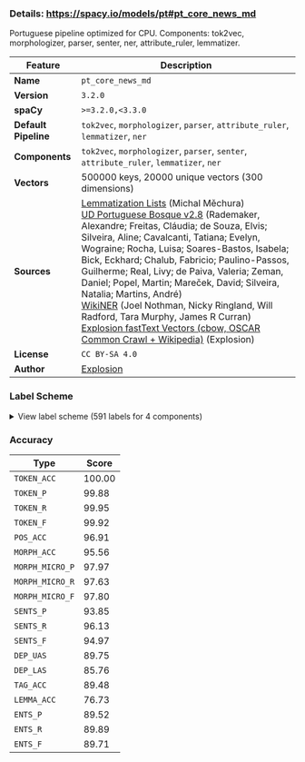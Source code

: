 ### Details: https://spacy.io/models/pt#pt_core_news_md

Portuguese pipeline optimized for CPU. Components: tok2vec, morphologizer, parser, senter, ner, attribute_ruler, lemmatizer.

| Feature | Description |
| --- | --- |
| **Name** | `pt_core_news_md` |
| **Version** | `3.2.0` |
| **spaCy** | `>=3.2.0,<3.3.0` |
| **Default Pipeline** | `tok2vec`, `morphologizer`, `parser`, `attribute_ruler`, `lemmatizer`, `ner` |
| **Components** | `tok2vec`, `morphologizer`, `parser`, `senter`, `attribute_ruler`, `lemmatizer`, `ner` |
| **Vectors** | 500000 keys, 20000 unique vectors (300 dimensions) |
| **Sources** | [Lemmatization Lists](https://github.com/michmech/lemmatization-lists/) (Michal Měchura)<br />[UD Portuguese Bosque v2.8](https://github.com/UniversalDependencies/UD_Portuguese-Bosque) (Rademaker, Alexandre; Freitas, Cláudia; de Souza, Elvis; Silveira, Aline; Cavalcanti, Tatiana; Evelyn, Wograine; Rocha, Luisa; Soares-Bastos, Isabela; Bick, Eckhard; Chalub, Fabricio; Paulino-Passos, Guilherme; Real, Livy; de Paiva, Valeria; Zeman, Daniel; Popel, Martin; Mareček, David; Silveira, Natalia; Martins, André)<br />[WikiNER](https://figshare.com/articles/Learning_multilingual_named_entity_recognition_from_Wikipedia/5462500) (Joel Nothman, Nicky Ringland, Will Radford, Tara Murphy, James R Curran)<br />[Explosion fastText Vectors (cbow, OSCAR Common Crawl + Wikipedia)](https://spacy.io) (Explosion) |
| **License** | `CC BY-SA 4.0` |
| **Author** | [Explosion](https://explosion.ai) |

### Label Scheme

<details>

<summary>View label scheme (591 labels for 4 components)</summary>

| Component | Labels |
| --- | --- |
| **`morphologizer`** | `Definite=Ind\|Gender=Masc\|Number=Sing\|POS=DET\|PronType=Art`, `Gender=Masc\|Number=Sing\|POS=NOUN`, `Gender=Masc\|Number=Sing\|POS=ADJ`, `Definite=Def\|Gender=Masc\|Number=Sing\|POS=DET\|PronType=Art`, `Gender=Masc\|Number=Sing\|POS=PROPN`, `Number=Sing\|POS=PROPN`, `Mood=Ind\|Number=Sing\|POS=AUX\|Person=3\|Tense=Pres\|VerbForm=Fin`, `Gender=Masc\|Number=Plur\|POS=NOUN`, `Definite=Def\|POS=ADP\|PronType=Art`, `Gender=Fem\|Number=Sing\|POS=NOUN`, `Gender=Fem\|Number=Sing\|POS=ADJ`, `POS=PUNCT`, `NumType=Card\|POS=NUM`, `POS=ADV`, `Gender=Fem\|Number=Plur\|POS=ADJ`, `Gender=Fem\|Number=Plur\|POS=NOUN`, `Definite=Def\|Gender=Masc\|Number=Sing\|POS=ADP\|PronType=Art`, `Gender=Fem\|Number=Sing\|POS=PROPN`, `Gender=Fem\|Number=Sing\|POS=VERB\|VerbForm=Part`, `POS=ADP`, `POS=PRON\|PronType=Rel`, `Mood=Ind\|Number=Sing\|POS=VERB\|Person=3\|Tense=Pres\|VerbForm=Fin`, `POS=SCONJ`, `POS=VERB\|VerbForm=Inf`, `Definite=Def\|Gender=Masc\|Number=Plur\|POS=DET\|PronType=Art`, `Gender=Masc\|Number=Plur\|POS=ADJ`, `POS=CCONJ`, `Definite=Def\|Gender=Fem\|Number=Plur\|POS=DET\|PronType=Art`, `Definite=Def\|Gender=Fem\|Number=Sing\|POS=DET\|PronType=Art`, `Definite=Ind\|Gender=Fem\|Number=Sing\|POS=DET\|PronType=Art`, `Gender=Masc\|Number=Sing\|POS=DET\|PronType=Ind`, `Mood=Sub\|Number=Sing\|POS=AUX\|Person=3\|Tense=Pres\|VerbForm=Fin`, `Definite=Def\|Gender=Masc\|Number=Plur\|POS=ADP\|PronType=Art`, `Gender=Masc\|Number=Plur\|POS=PRON\|PronType=Rel`, `Gender=Fem\|Number=Sing\|POS=PRON\|Person=3\|PronType=Prs`, `Mood=Ind\|Number=Plur\|POS=VERB\|Person=3\|Tense=Pres\|VerbForm=Fin`, `POS=ADV\|Polarity=Neg`, `Gender=Masc\|Number=Sing\|POS=DET\|PronType=Art`, `POS=X`, `Gender=Masc\|Number=Plur\|POS=PRON\|PronType=Dem`, `Gender=Fem\|Number=Plur\|POS=DET\|PronType=Ind`, `Mood=Ind\|Number=Plur\|POS=VERB\|Person=1\|Tense=Pres\|VerbForm=Fin`, `Gender=Masc\|Number=Plur\|POS=PRON\|PronType=Tot`, `Case=Acc\|Gender=Masc\|Mood=Ind\|Number=Plur\|POS=VERB\|Person=1\|PronType=Prs\|Tense=Pres\|VerbForm=Fin`, `Number=Sing\|POS=CCONJ`, `Gender=Masc\|Number=Sing\|POS=VERB\|VerbForm=Part`, `Gender=Masc\|Number=Plur\|POS=DET\|PronType=Dem`, `Case=Acc\|Gender=Masc\|Number=Plur\|POS=VERB\|Person=3\|PronType=Prs\|VerbForm=Inf`, `Gender=Masc\|Number=Sing\|POS=DET\|PronType=Dem`, `Gender=Masc\|Number=Sing\|POS=PRON\|PronType=Rel`, `Case=Acc\|Gender=Fem\|Number=Plur\|POS=VERB\|Person=3\|PronType=Prs\|VerbForm=Inf`, `Gender=Fem\|Number=Plur\|POS=PRON\|PronType=Ind`, `Gender=Masc\|Number=Plur\|POS=DET\|PronType=Prs`, `Case=Acc\|Gender=Masc\|Mood=Sub\|Number=Plur\|POS=VERB\|Person=3\|PronType=Prs\|Tense=Pres\|VerbForm=Fin`, `Number=Plur\|POS=NOUN`, `Mood=Sub\|Number=Plur\|POS=VERB\|Person=3\|Tense=Fut\|VerbForm=Fin`, `POS=AUX\|VerbForm=Inf`, `Gender=Fem\|Number=Plur\|POS=VERB\|VerbForm=Part\|Voice=Pass`, `Case=Nom\|Gender=Masc\|Number=Plur\|POS=PRON\|Person=3\|PronType=Prs`, `Gender=Masc\|Number=Sing\|POS=ADP\|PronType=Dem`, `Gender=Masc\|Number=Sing\|POS=PRON\|PronType=Dem`, `POS=VERB\|VerbForm=Ger`, `Mood=Ind\|Number=Plur\|POS=AUX\|Person=3\|Tense=Pres\|VerbForm=Fin`, `Gender=Masc\|Number=Plur\|POS=VERB\|VerbForm=Part\|Voice=Pass`, `Gender=Masc\|Number=Plur\|POS=PROPN`, `Number=Plur\|POS=AUX\|Person=3\|VerbForm=Inf`, `Gender=Fem\|Number=Sing\|POS=PRON\|PronType=Dem`, `Mood=Ind\|Number=Sing\|POS=VERB\|Person=3\|Tense=Fut\|VerbForm=Fin`, `Gender=Masc\|Number=Plur\|POS=PRON\|PronType=Ind`, `Mood=Ind\|Number=Plur\|POS=VERB\|Person=3\|Tense=Past\|VerbForm=Fin`, `Definite=Def\|Gender=Masc\|Number=Sing\|POS=PRON\|PronType=Art`, `POS=VERB\|VerbForm=Part`, `Gender=Masc\|NumType=Ord\|Number=Sing\|POS=ADJ`, `Mood=Ind\|Number=Sing\|POS=VERB\|Person=3\|Tense=Past\|VerbForm=Fin`, `Gender=Fem\|Number=Sing\|POS=DET\|PronType=Dem`, `Definite=Ind\|Gender=Fem\|Number=Sing\|POS=ADP\|PronType=Art`, `Gender=Fem\|Number=Sing\|POS=PRON\|PronType=Rel`, `Mood=Sub\|Number=Sing\|POS=VERB\|Person=3\|Tense=Pres\|VerbForm=Fin`, `Definite=Def\|Gender=Fem\|Number=Sing\|POS=ADP\|PronType=Art`, `Mood=Ind\|Number=Sing\|POS=AUX\|Person=3\|Tense=Past\|VerbForm=Fin`, `Case=Acc\|Gender=Masc\|Mood=Ind\|Number=Sing\|POS=VERB\|Person=3\|PronType=Prs\|Tense=Pres\|VerbForm=Fin`, `Case=Acc\|Gender=Masc\|Number=Plur\|POS=PRON\|Person=3\|PronType=Prs`, `Gender=Masc\|Number=Sing\|POS=VERB\|VerbForm=Part\|Voice=Pass`, `Case=Dat\|Gender=Masc\|Number=Sing\|POS=PRON\|Person=3\|PronType=Prs`, `Mood=Ind\|Number=Sing\|POS=VERB\|Person=1\|Tense=Pres\|VerbForm=Fin`, `Case=Nom\|Number=Plur\|POS=PRON\|Person=1\|PronType=Prs`, `Mood=Sub\|Number=Plur\|POS=VERB\|Person=1\|Tense=Imp\|VerbForm=Fin`, `Mood=Sub\|Number=Sing\|POS=VERB\|Person=3\|Tense=Fut\|VerbForm=Fin`, `Gender=Fem\|NumType=Ord\|Number=Plur\|POS=ADJ`, `Gender=Fem\|Number=Plur\|POS=DET\|PronType=Prs`, `Gender=Masc\|Number=Plur\|POS=DET\|PronType=Ind`, `Gender=Masc\|NumType=Ord\|Number=Plur\|POS=ADJ`, `Case=Acc\|Gender=Masc\|Mood=Ind\|Number=Plur\|POS=VERB\|Person=3\|PronType=Prs\|Tense=Pres\|VerbForm=Fin`, `NumType=Ord\|POS=ADJ`, `Definite=Def\|Gender=Masc\|Number=Sing\|POS=DET\|PronType=Dem`, `Case=Acc\|Gender=Fem\|Mood=Ind\|Number=Sing\|POS=VERB\|Person=3\|PronType=Prs\|Tense=Pres\|VerbForm=Fin`, `Gender=Masc\|Number=Sing\|POS=PRON\|PronType=Ind`, `Number=Plur\|POS=ADJ`, `Gender=Fem\|Number=Sing\|POS=VERB\|VerbForm=Part\|Voice=Pass`, `Mood=Ind\|Number=Sing\|POS=AUX\|Person=3\|Tense=Fut\|VerbForm=Fin`, `Gender=Masc\|Number=Sing\|POS=SCONJ\|PronType=Dem`, `Mood=Sub\|Number=Sing\|POS=AUX\|Person=3\|Tense=Fut\|VerbForm=Fin`, `Gender=Fem\|Number=Sing\|POS=DET\|PronType=Tot`, `Gender=Fem\|Number=Sing\|POS=PRON\|PronType=Ind`, `Gender=Masc\|Number=Plur\|POS=VERB\|VerbForm=Part`, `Gender=Fem\|Number=Plur\|POS=VERB\|VerbForm=Part`, `Gender=Masc\|NumType=Mult\|Number=Sing\|POS=NUM`, `Number=Sing\|POS=PRON\|PronType=Ind`, `Mood=Ind\|Number=Plur\|POS=AUX\|Person=3\|Tense=Past\|VerbForm=Fin`, `Case=Acc\|Gender=Fem\|Number=Plur\|POS=PRON\|Person=3\|PronType=Prs`, `Mood=Cnd\|Number=Sing\|POS=VERB\|Person=3\|VerbForm=Fin`, `Gender=Fem\|Number=Plur\|POS=PRON\|PronType=Rel`, `Number=Plur\|POS=PRON\|Person=1\|PronType=Prs`, `Mood=Sub\|Number=Plur\|POS=VERB\|Person=3\|Tense=Pres\|VerbForm=Fin`, `Case=Acc\|Gender=Fem\|Number=Sing\|POS=PRON\|Person=3\|PronType=Prs`, `Gender=Masc\|Number=Plur\|POS=DET\|PronType=Tot`, `Gender=Masc\|Number=Sing\|POS=PROPN\|PronType=Art`, `Gender=Fem\|Number=Sing\|POS=DET\|PronType=Prs`, `Case=Acc\|Gender=Masc\|Number=Sing\|POS=PRON\|Person=3\|PronType=Prs`, `Number=Sing\|POS=VERB\|Person=3\|VerbForm=Inf`, `Case=Nom\|Gender=Masc\|Number=Sing\|POS=PRON\|Person=1\|PronType=Prs`, `Mood=Ind\|Number=Sing\|POS=AUX\|Person=1\|Tense=Pres\|VerbForm=Fin`, `Mood=Ind\|Number=Sing\|POS=VERB\|Person=1\|Tense=Past\|VerbForm=Fin`, `Case=Nom\|Gender=Fem\|Number=Sing\|POS=PRON\|Person=3\|PronType=Prs`, `Case=Acc\|Number=Plur\|POS=PRON\|Person=1\|PronType=Prs`, `Mood=Sub\|Number=Sing\|POS=VERB\|Person=3\|Tense=Imp\|VerbForm=Fin`, `Mood=Cnd\|Number=Sing\|POS=AUX\|Person=3\|VerbForm=Fin`, `POS=AUX\|VerbForm=Part`, `Gender=Fem\|Number=Sing\|POS=DET\|PronType=Ind`, `Case=Nom\|Gender=Masc\|Number=Sing\|POS=PRON\|Person=3\|PronType=Prs`, `Mood=Ind\|Number=Sing\|POS=AUX\|Person=1\|Tense=Past\|VerbForm=Fin`, `Case=Nom\|Number=Sing\|POS=PRON\|Person=1\|PronType=Prs`, `Number=Sing\|POS=PRON\|PronType=Rel`, `Number=Sing\|POS=DET\|PronType=Art`, `Definite=Def\|Gender=Fem\|Number=Plur\|POS=ADP\|PronType=Art`, `Mood=Ind\|Number=Plur\|POS=VERB\|Person=3\|Tense=Imp\|VerbForm=Fin`, `Mood=Ind\|Number=Sing\|POS=AUX\|Person=3\|Tense=Imp\|VerbForm=Fin`, `Gender=Masc\|NumType=Frac\|Number=Sing\|POS=NUM`, `Gender=Masc\|Number=Sing\|POS=DET\|PronType=Prs`, `Mood=Ind\|Number=Sing\|POS=VERB\|Person=3\|Tense=Imp\|VerbForm=Fin`, `Mood=Ind\|Number=Plur\|POS=AUX\|Person=3\|Tense=Imp\|VerbForm=Fin`, `Case=Acc\|Gender=Masc\|Mood=Ind\|Number=Sing\|POS=PRON\|Person=3\|PronType=Prs\|Tense=Pres\|VerbForm=Fin`, `Gender=Fem\|Number=Sing\|POS=ADP\|PronType=Dem`, `Gender=Masc\|Number=Plur\|POS=DET\|PronType=Art`, `Case=Acc\|Gender=Masc\|Number=Sing\|POS=PRON\|Person=1\|PronType=Prs`, `Gender=Fem\|NumType=Ord\|Number=Sing\|POS=ADJ`, `Case=Acc\|Gender=Masc\|Number=Sing\|POS=VERB\|Person=3\|PronType=Prs\|VerbForm=Inf`, `Number=Plur\|POS=VERB\|Person=3\|VerbForm=Inf`, `Definite=Def\|Gender=Masc\|Number=Sing\|POS=SCONJ\|PronType=Art`, `Definite=Def\|POS=SCONJ\|PronType=Art`, `Gender=Masc\|Number=Plur\|POS=ADP\|PronType=Art`, `Mood=Ind\|Number=Sing\|POS=VERB\|Person=3\|Tense=Pqp\|VerbForm=Fin`, `Case=Acc\|Gender=Masc\|Mood=Ind\|Number=Sing\|POS=VERB\|Person=3\|PronType=Prs\|Tense=Past\|VerbForm=Fin`, `Gender=Fem\|Number=Plur\|POS=PRON\|PronType=Dem`, `Gender=Fem\|Number=Plur\|POS=PROPN`, `Case=Acc\|POS=PRON\|PronType=Prs`, `Mood=Ind\|Number=Plur\|POS=VERB\|Person=3\|VerbForm=Fin`, `POS=AUX`, `Case=Acc\|Mood=Ind\|Number=Sing\|POS=VERB\|Person=3\|PronType=Prs\|Tense=Past\|VerbForm=Fin`, `Gender=Masc\|Number=Sing\|POS=ADP\|PronType=Art`, `Gender=Fem\|Number=Sing\|POS=ADP\|PronType=Art`, `POS=INTJ`, `Case=Acc\|Mood=Ind\|Number=Sing\|POS=VERB\|Person=3\|PronType=Prs\|Tense=Pres\|VerbForm=Fin`, `Number=Sing\|POS=PRON\|PronType=Int`, `Gender=Fem\|Number=Sing\|POS=DET\|PronType=Rel`, `Gender=Masc\|Number=Sing\|POS=DET\|PronType=Emp`, `Case=Acc\|Mood=Sub\|Number=Sing\|POS=VERB\|Person=3\|PronType=Prs\|Tense=Pres\|VerbForm=Fin`, `Gender=Masc\|POS=PRON\|PronType=Ind`, `Gender=Fem\|Number=Plur\|POS=DET\|PronType=Rel`, `Gender=Masc\|Number=Sing\|POS=PRON\|Person=3\|PronType=Prs`, `Definite=Ind\|Gender=Masc\|Number=Sing\|POS=ADP\|PronType=Art`, `Mood=Ind\|Number=Sing\|POS=AUX\|Person=3\|Tense=Pqp\|VerbForm=Fin`, `Mood=Ind\|Number=Sing\|POS=VERB\|Person=2\|Tense=Past\|VerbForm=Fin`, `Mood=Ind\|Number=Sing\|POS=AUX\|Person=2\|Tense=Pres\|VerbForm=Fin`, `Case=Dat\|Gender=Masc\|Mood=Ind\|Number=Sing\|POS=VERB\|Person=3\|PronType=Prs\|Tense=Pres\|VerbForm=Fin`, `Case=Acc\|Gender=Fem\|Mood=Ind\|Number=Plur,Sing\|POS=VERB\|Person=3\|PronType=Prs\|Tense=Pres\|VerbForm=Fin`, `Case=Acc\|Number=Sing\|POS=PRON\|Person=3\|PronType=Prs`, `Case=Acc\|Gender=Masc\|POS=VERB\|PronType=Prs\|VerbForm=Inf`, `Mood=Ind\|Number=Plur\|POS=AUX\|Person=3\|Tense=Fut\|VerbForm=Fin`, `Case=Acc\|Gender=Fem\|Mood=Ind\|Number=Sing\|POS=VERB\|Person=3\|PronType=Prs\|Tense=Fut\|VerbForm=Fin`, `Gender=Fem\|Number=Sing\|POS=DET\|PronType=Emp`, `Case=Acc\|Gender=Fem\|Number=Sing\|POS=VERB\|Person=3\|PronType=Prs\|VerbForm=Inf`, `Gender=Masc\|Number=Plur\|POS=NOUN\|Voice=Pass`, `Gender=Fem\|Number=Plur\|POS=PRON\|Person=1\|PronType=Prs`, `Gender=Masc\|Number=Sing\|POS=DET\|PronType=Tot`, `Mood=Ind\|Number=Plur\|POS=VERB\|Person=3\|Tense=Fut\|VerbForm=Fin`, `Case=Acc\|Gender=Fem\|Mood=Ind\|Number=Plur\|POS=VERB\|Person=3\|PronType=Prs\|Tense=Pres\|VerbForm=Fin`, `Gender=Masc\|Number=Sing\|POS=DET\|PronType=Int`, `Case=Acc\|POS=VERB\|PronType=Prs\|VerbForm=Ger`, `Gender=Fem\|Number=Plur\|POS=DET\|PronType=Dem`, `Case=Acc\|Mood=Ind\|Number=Sing\|POS=VERB\|Person=3\|PronType=Prs\|Tense=Imp\|VerbForm=Fin`, `Number=Sing\|POS=ADJ`, `Mood=Cnd\|Number=Sing\|POS=VERB\|Person=1\|VerbForm=Fin`, `Mood=Sub\|Number=Plur\|POS=VERB\|Person=1\|Tense=Pres\|VerbForm=Fin`, `Gender=Fem\|Number=Plur\|POS=DET\|PronType=Tot`, `Gender=Masc\|Number=Plur\|POS=ADP\|PronType=Dem`, `Case=Acc\|Gender=Masc\|Mood=Ind\|Number=Plur\|POS=VERB\|Person=3\|PronType=Prs\|Tense=Past\|VerbForm=Fin`, `Mood=Sub\|Number=Plur\|POS=VERB\|Person=3\|Tense=Imp\|VerbForm=Fin`, `Mood=Cnd\|Number=Plur\|POS=VERB\|Person=3\|VerbForm=Fin`, `Gender=Masc\|Number=Plur\|POS=PRON\|Person=3\|PronType=Prs`, `Case=Acc\|Gender=Fem\|Mood=Ind\|Number=Plur\|POS=VERB\|Person=3\|PronType=Prs\|Tense=Past\|VerbForm=Fin`, `Number=Sing\|POS=AUX\|Person=3\|VerbForm=Inf`, `Gender=Masc\|Number=Plur\|POS=PRON\|PronType=Int`, `Gender=Masc\|Number=Sing\|POS=PRON\|PronType=Int`, `Mood=Ind\|Number=Plur\|POS=VERB\|Person=1\|Tense=Imp\|VerbForm=Fin`, `Gender=Masc\|Number=Plur\|POS=DET\|PronType=Int`, `Gender=Fem\|Number=Plur\|POS=DET\|PronType=Int`, `Gender=Masc\|Number=Sing\|POS=NUM`, `Number=Sing\|POS=NOUN`, `Case=Acc\|Mood=Ind\|Number=Sing\|POS=VERB\|Person=3\|PronType=Prs\|Tense=Fut\|VerbForm=Fin`, `Gender=Fem\|Number=Plur\|POS=ADP\|PronType=Art`, `Gender=Fem\|Number=Plur\|POS=ADP\|PronType=Dem`, `Case=Dat\|Gender=Masc\|Number=Sing\|POS=PRON\|Person=1\|PronType=Prs`, `Mood=Ind\|Number=Sing\|POS=AUX\|Person=1\|Tense=Imp\|VerbForm=Fin`, `Mood=Ind\|Number=Sing\|POS=VERB\|Person=1\|Tense=Imp\|VerbForm=Fin`, `Gender=Masc\|Number=Sing\|POS=PART`, `Number=Sing\|POS=PRON\|Person=3\|PronType=Prs`, `Number=Plur\|POS=DET\|PronType=Ind`, `Case=Acc\|Mood=Ind\|Number=Sing\|POS=AUX\|Person=3\|PronType=Prs\|Tense=Pres\|VerbForm=Fin`, `Case=Dat\|Gender=Masc\|Number=Plur\|POS=VERB\|Person=3\|PronType=Prs\|VerbForm=Inf`, `Gender=Masc\|Number=Sing\|POS=ADV`, `Gender=Masc\|Number=Sing\|POS=DET\|PronType=Rel`, `Case=Dat\|Mood=Ind\|Number=Sing\|POS=VERB\|Person=3\|PronType=Prs\|Tense=Past\|VerbForm=Fin`, `Case=Dat\|Gender=Masc\|Mood=Ind\|Number=Sing\|POS=VERB\|Person=3\|PronType=Prs\|Tense=Past\|VerbForm=Fin`, `Gender=Fem\|Number=Sing\|POS=DET\|PronType=Neg`, `Mood=Sub\|Number=Sing\|POS=AUX\|Person=3\|Tense=Imp\|VerbForm=Fin`, `Case=Dat\|Gender=Masc\|Number=Sing\|POS=AUX\|Person=3\|PronType=Prs\|VerbForm=Ger`, `NumType=Card\|POS=DET`, `Number=Plur\|POS=VERB\|Person=1\|VerbForm=Inf`, `Gender=Fem\|Number=Sing\|POS=PRON\|PronType=Int`, `Mood=Cnd\|Number=Plur\|POS=AUX\|Person=3\|VerbForm=Fin`, `Gender=Masc\|POS=ADJ`, `POS=NOUN`, `POS=AUX\|VerbForm=Ger`, `Case=Dat\|Mood=Ind\|Number=Plur,Sing\|POS=VERB\|Person=1,3\|PronType=Prs\|Tense=Past\|VerbForm=Fin`, `Case=Acc\|Mood=Ind\|Number=Plur,Sing\|POS=VERB\|Person=1,3\|PronType=Prs\|Tense=Pres\|VerbForm=Fin`, `Mood=Ind\|Number=Plur\|POS=AUX\|Person=1\|Tense=Pres\|VerbForm=Fin`, `Case=Acc\|Mood=Ind\|Number=Sing\|POS=VERB\|Person=1\|PronType=Prs\|Tense=Past\|VerbForm=Fin`, `Case=Acc\|Gender=Fem\|Number=Sing\|POS=AUX\|Person=3\|PronType=Prs\|VerbForm=Inf`, `Case=Acc\|Gender=Masc\|Number=Sing\|POS=PRON\|Person=2\|PronType=Prs`, `Mood=Ind\|Number=Sing\|POS=VERB\|Person=2\|Tense=Pres\|VerbForm=Fin`, `Case=Dat\|Gender=Fem\|Number=Sing\|POS=PRON\|Person=3\|PronType=Prs`, `Definite=Def\|Gender=Fem\|Number=Sing\|POS=SCONJ\|PronType=Art`, `Case=Acc\|Mood=Ind\|Number=Plur\|POS=VERB\|Person=1\|PronType=Prs\|Tense=Pres\|VerbForm=Fin`, `Mood=Sub\|Number=Plur\|POS=AUX\|Person=3\|Tense=Fut\|VerbForm=Fin`, `Case=Dat\|Gender=Masc\|Number=Plur\|POS=PRON\|Person=3\|PronType=Prs`, `Gender=Fem\|Number=Sing\|POS=DET\|PronType=Art`, `Gender=Fem\|Number=Sing\|POS=DET`, `Case=Acc\|Gender=Fem\|Mood=Ind\|Number=Plur,Sing\|POS=VERB\|Person=3\|PronType=Prs\|Tense=Past\|VerbForm=Fin`, `Gender=Fem\|Number=Plur\|POS=DET\|PronType=Art`, `Mood=Ind\|Number=Plur\|POS=AUX\|Person=3\|VerbForm=Fin`, `Case=Dat\|Gender=Masc\|Mood=Ind\|Number=Plur,Sing\|POS=VERB\|Person=3\|PronType=Prs\|Tense=Imp\|VerbForm=Fin`, `Case=Dat\|Number=Sing\|POS=PRON\|Person=3\|PronType=Prs`, `Gender=Masc\|Number=Plur\|POS=DET\|PronType=Emp`, `POS=PRON\|PronType=Prs`, `Gender=Masc\|Number=Plur\|POS=DET`, `Case=Dat\|Gender=Fem\|Number=Sing\|POS=VERB\|Person=3\|PronType=Prs\|VerbForm=Inf`, `Case=Dat\|Gender=Masc\|Mood=Ind\|Number=Plur,Sing\|POS=VERB\|Person=3\|PronType=Prs\|Tense=Past\|VerbForm=Fin`, `Case=Acc\|Gender=Masc\|Mood=Ind\|Number=Sing\|POS=VERB\|Person=1,3\|PronType=Prs\|Tense=Past\|VerbForm=Fin`, `Case=Dat\|Gender=Masc\|Mood=Ind\|Number=Plur,Sing\|POS=VERB\|Person=1,3\|PronType=Prs\|Tense=Past\|VerbForm=Fin`, `Mood=Ind\|Number=Sing\|POS=AUX\|Tense=Imp\|VerbForm=Fin`, `Gender=Fem\|Number=Plur\|POS=PRON\|PronType=Tot`, `Definite=Def\|POS=DET\|PronType=Art`, `Case=Acc\|Gender=Masc\|POS=PRON\|PronType=Prs`, `POS=VERB\|VerbForm=Fin`, `Gender=Masc\|NumType=Card\|Number=Sing\|POS=NUM`, `Definite=Def\|Gender=Masc\|Number=Plur\|POS=PRON\|PronType=Art`, `Gender=Masc\|Number=Sing\|POS=DET\|PronType=Neg`, `POS=VERB\|VerbForm=Inf\|Voice=Pass`, `Case=Acc\|Gender=Fem\|Number=Plur\|POS=VERB\|Person=3\|PronType=Prs\|VerbForm=Ger`, `Case=Acc\|Number=Sing\|POS=PRON\|Person=1\|PronType=Prs`, `Gender=Masc\|Number=Sing\|POS=AUX\|VerbForm=Part`, `Case=Acc\|Mood=Ind\|Number=Plur\|POS=VERB\|Person=1\|PronType=Prs\|Tense=Past\|VerbForm=Fin`, `POS=PRON\|Person=3\|PronType=Prs\|Reflex=Yes`, `Number=Plur\|POS=VERB\|Person=3\|Tense=Pres\|VerbForm=Inf`, `Case=Dat\|Gender=Masc\|Number=Plur\|POS=PRON\|Person=1\|PronType=Prs`, `Mood=Ind\|Number=Plur\|POS=AUX\|Person=1\|Tense=Imp\|VerbForm=Fin`, `Gender=Masc\|Number=Sing\|POS=PRON\|Person=1\|PronType=Prs`, `Mood=Sub\|Number=Sing\|POS=VERB\|Person=1\|Tense=Imp\|VerbForm=Fin`, `Number=Sing\|POS=PROPN\|PronType=Art`, `Case=Dat\|Number=Sing\|POS=VERB\|Person=3\|PronType=Prs\|VerbForm=Inf`, `Case=Acc\|Gender=Masc\|Mood=Ind\|Number=Plur\|POS=AUX\|Person=3\|PronType=Prs\|Tense=Imp\|VerbForm=Fin`, `Case=Acc\|Gender=Masc\|Number=Sing\|POS=VERB\|Person=1\|PronType=Prs\|VerbForm=Inf`, `Case=Acc\|Gender=Fem\|Mood=Ind\|Number=Sing\|POS=VERB\|Person=3\|PronType=Prs\|Tense=Pqp\|VerbForm=Fin`, `Mood=Sub\|Number=Plur\|POS=VERB\|Person=1\|Tense=Fut\|VerbForm=Fin`, `Number=Sing\|POS=PRON\|Person=1\|PronType=Prs`, `Gender=Fem\|Number=Sing\|POS=ADJ\|PronType=Dem`, `Case=Acc\|Gender=Masc\|Mood=Ind\|Number=Plur\|POS=VERB\|Person=3\|PronType=Prs\|Tense=Imp\|VerbForm=Fin`, `Case=Acc\|Gender=Fem\|Mood=Ind\|Number=Sing\|POS=VERB\|Person=3\|PronType=Prs\|Tense=Past\|VerbForm=Fin`, `Case=Acc\|Gender=Masc\|Number=Plur\|POS=PRON\|Person=1\|PronType=Prs`, `Number=Plur\|POS=AUX\|Person=1\|Tense=Past`, `Case=Nom\|Gender=Masc\|Number=Plur\|POS=PRON\|Person=1\|PronType=Prs`, `Mood=Ind\|Number=Plur\|POS=VERB\|Person=1\|Tense=Past\|VerbForm=Fin`, `Mood=Ind\|Number=Sing\|POS=VERB\|Person=3\|Tense=Past\|VerbForm=Fin\|Voice=Pass`, `Case=Acc\|Gender=Masc\|Number=Sing\|POS=PRON\|Person=3\|PronType=Dem`, `Gender=Masc\|Number=Sing\|POS=PRON\|PronType=Neg`, `POS=PRON\|PronType=Dem`, `Gender=Masc\|Number=Sing\|POS=DET`, `Case=Acc\|Gender=Masc\|Number=Sing\|POS=ADV\|Person=3\|PronType=Prs`, `Case=Acc\|Gender=Fem\|Number=Sing\|POS=VERB\|Person=3\|PronType=Prs\|VerbForm=Ger`, `POS=PRON\|PronType=Ind`, `Case=Acc\|Gender=Masc\|Mood=Ind\|Number=Plur\|POS=VERB\|Person=3\|PronType=Prs\|Tense=Fut\|VerbForm=Fin`, `Gender=Masc\|Number=Sing\|POS=PRON\|PronType=Tot`, `Case=Dat\|Mood=Ind\|Number=Sing\|POS=VERB\|Person=1,3\|PronType=Prs\|Tense=Past\|VerbForm=Fin`, `Gender=Fem\|Number=Plur\|POS=PRON\|Person=3\|PronType=Prs`, `Case=Acc\|POS=VERB\|PronType=Prs\|VerbForm=Inf`, `Case=Acc\|Gender=Fem\|Number=Sing\|POS=PRON\|Person=1\|PronType=Prs`, `Mood=Ind\|Number=Plur\|POS=VERB\|Person=1\|Tense=Fut\|VerbForm=Fin`, `Gender=Masc\|Number=Sing\|POS=X`, `Case=Nom\|Gender=Fem\|Number=Plur\|POS=PRON\|Person=3\|PronType=Prs`, `Case=Acc\|Gender=Fem\|Mood=Ind\|Number=Sing\|POS=VERB\|Person=1,3\|PronType=Prs\|Tense=Past\|VerbForm=Fin`, `Case=Nom\|Number=Plur\|POS=PRON\|Person=3\|PronType=Prs`, `Case=Dat\|Mood=Ind\|Number=Sing\|POS=VERB\|Person=1,3\|PronType=Prs\|Tense=Pres\|VerbForm=Fin`, `Gender=Masc\|Number=Plur\|POS=DET\|PronType=Rel`, `Gender=Masc\|Number=Sing\|POS=SCONJ`, `Gender=Masc\|Number=Sing\|POS=PRON`, `Gender=Fem\|POS=DET\|PronType=Dem`, `Gender=Masc\|Number=Plur\|POS=NUM`, `Case=Acc\|Gender=Masc\|Number=Sing\|POS=VERB\|Person=3\|PronType=Prs\|VerbForm=Ger`, `Definite=Def\|Gender=Fem\|Number=Plur\|POS=PRON\|PronType=Dem`, `Case=Dat\|Number=Plur\|POS=PRON\|Person=1\|PronType=Prs`, `Mood=Ind\|Number=Sing\|POS=VERB\|Person=1\|Tense=Fut\|VerbForm=Fin`, `Case=Acc\|Mood=Ind\|Number=Sing\|POS=AUX\|Person=1\|PronType=Prs\|Tense=Pres\|VerbForm=Fin`, `Mood=Ind\|Number=Plur\|POS=VERB\|Person=3\|Tense=Pres\|VerbForm=Fin\|Voice=Pass`, `Case=Dat\|Gender=Masc\|Number=Sing\|POS=VERB\|Person=3\|PronType=Prs\|VerbForm=Inf`, `Case=Acc\|Gender=Masc\|Mood=Ind\|Number=Sing\|POS=VERB\|Person=3\|PronType=Prs\|Tense=Imp\|VerbForm=Fin`, `POS=ADP\|PronType=Dem`, `Definite=Def\|Gender=Fem\|POS=ADP\|PronType=Art`, `POS=ADP\|PronType=Art`, `Gender=Masc\|Number=Sing\|POS=ADP`, `Gender=Masc\|Number=Sing\|POS=ADP\|Person=3\|PronType=Prs`, `Mood=Ind\|Number=Plur\|POS=AUX\|Person=3\|Tense=Pqp\|VerbForm=Fin`, `Case=Dat\|Gender=Fem\|Mood=Ind\|Number=Sing\|POS=VERB\|Person=3\|PronType=Prs\|Tense=Past\|VerbForm=Fin`, `Case=Acc\|Gender=Fem\|Mood=Ind\|Number=Plur,Sing\|POS=VERB\|Person=3\|PronType=Prs\|Tense=Imp\|VerbForm=Fin`, `Mood=Ind\|Number=Sing\|POS=VERB\|Tense=Imp\|VerbForm=Fin`, `Case=Dat\|Gender=Fem\|Mood=Ind\|Number=Sing\|POS=VERB\|Person=3\|PronType=Prs\|Tense=Pres\|VerbForm=Fin`, `POS=DET`, `Gender=Fem\|Number=Plur\|POS=DET\|PronType=Emp`, `Definite=Def\|Gender=Fem\|Number=Sing\|POS=PRON\|PronType=Art`, `Case=Acc\|Gender=Masc\|Mood=Sub\|Number=Sing\|POS=VERB\|Person=3\|PronType=Prs\|Tense=Pres\|VerbForm=Fin`, `Case=Dat\|Mood=Ind\|Number=Plur,Sing\|POS=VERB\|Person=1,3\|PronType=Prs\|Tense=Pres\|VerbForm=Fin`, `Number=Plur\|POS=AUX\|Person=1\|VerbForm=Inf`, `Case=Acc\|Gender=Masc\|Mood=Ind\|Number=Sing\|POS=VERB\|Person=1\|PronType=Prs\|Tense=Pres\|VerbForm=Fin`, `Degree=Cmp\|POS=ADJ`, `Gender=Fem\|Number=Plur\|POS=ADP\|PronType=Ind`, `Case=Dat\|Number=Sing\|POS=PRON\|Person=1\|PronType=Prs`, `Definite=Def\|Gender=Masc\|Number=Plur\|POS=PRON\|PronType=Dem`, `Case=Acc\|Mood=Ind\|Number=Plur\|POS=VERB\|Person=3\|PronType=Prs\|Tense=Pres\|VerbForm=Fin`, `Mood=Sub\|Number=Plur\|POS=AUX\|Person=3\|Tense=Imp\|VerbForm=Fin`, `Number=Sing\|POS=VERB\|Person=3\|VerbForm=Inf\|Voice=Pass`, `Mood=Sub\|Number=Plur\|POS=AUX\|Person=3\|Tense=Pres\|VerbForm=Fin`, `Case=Acc\|Mood=Ind\|Number=Plur,Sing\|POS=VERB\|Person=1,3\|PronType=Prs\|Tense=Past\|VerbForm=Fin`, `Case=Acc\|Number=Plur\|POS=VERB\|Person=2\|PronType=Prs\|VerbForm=Inf`, `Mood=Sub\|Number=Sing\|POS=VERB\|Person=3\|PronType=Prs\|Tense=Pres\|VerbForm=Fin`, `Case=Acc\|Gender=Masc\|Mood=Ind\|Number=Sing\|POS=AUX\|Person=3\|PronType=Prs\|Tense=Pres\|VerbForm=Fin`, `Gender=Fem,Masc\|Number=Sing\|POS=PROPN`, `POS=PRON\|PronType=Int`, `Gender=Fem\|Number=Plur\|POS=NUM`, `POS=PRON\|PronType=Neg`, `Gender=Fem\|Number=Sing\|POS=SCONJ\|PronType=Dem`, `POS=SYM`, `Mood=Ind\|Number=Plur\|POS=VERB\|Person=3\|Tense=Pqp\|VerbForm=Fin`, `Gender=Fem\|Number=Sing\|POS=X`, `Case=Dat\|Mood=Ind\|Number=Plur\|POS=VERB\|Person=1\|PronType=Prs\|Tense=Pres\|VerbForm=Fin`, `Gender=Masc\|NumType=Sets\|Number=Sing\|POS=NUM`, `Foreign=Yes\|POS=NOUN`, `Case=Dat\|Gender=Fem\|Number=Sing\|POS=VERB\|Person=3\|PronType=Prs\|VerbForm=Ger`, `Case=Acc\|POS=AUX\|PronType=Prs\|VerbForm=Inf`, `Case=Acc\|Gender=Masc\|Mood=Ind\|Number=Plur,Sing\|POS=VERB\|Person=3\|PronType=Prs\|Tense=Pres\|VerbForm=Fin`, `Number=Sing\|POS=DET\|PronType=Ind`, `Case=Nom\|Number=Sing\|POS=PRON\|Person=3\|PronType=Prs`, `Number=Plur\|POS=PRON\|PronType=Int`, `Definite=Def\|Gender=Masc\|Number=Plur\|POS=SCONJ\|PronType=Art`, `Gender=Masc\|Number=Plur\|POS=PRON\|PronType=Prs`, `Number=Sing\|POS=VERB\|VerbForm=Part\|Voice=Pass`, `Case=Acc\|Gender=Fem\|Mood=Ind\|Number=Plur\|POS=VERB\|Person=3\|PronType=Prs\|Tense=Imp\|VerbForm=Fin`, `Gender=Masc\|Number=Plur\|POS=ADP\|PronType=Ind`, `Gender=Fem\|Number=Sing\|POS=PRON\|PronType=Prs`, `Mood=Ind\|Number=Plur\|POS=AUX\|Person=1\|Tense=Past\|VerbForm=Fin`, `Case=Acc\|Gender=Fem\|Mood=Ind\|Number=Sing\|POS=VERB\|Person=1,3\|PronType=Prs\|Tense=Pres\|VerbForm=Fin`, `Gender=Fem\|Number=Sing\|POS=PRON\|Person=1\|PronType=Prs`, `Case=Nom\|Gender=Fem\|Number=Sing\|POS=PRON\|Person=1\|PronType=Prs`, `Case=Acc\|Gender=Fem\|Mood=Ind\|Number=Sing\|POS=VERB\|Person=1\|PronType=Prs\|Tense=Past\|VerbForm=Fin`, `Mood=Sub\|Number=Sing\|POS=VERB\|Person=1\|Tense=Fut\|VerbForm=Fin`, `Definite=Ind\|Gender=Fem\|Number=Sing\|POS=SCONJ\|PronType=Art`, `Number=Sing\|POS=VERB`, `Number=Sing\|POS=DET`, `Mood=Cnd\|Number=Plur\|POS=VERB\|Person=3\|VerbForm=Fin\|Voice=Pass`, `NumType=Mult\|POS=NUM`, `Gender=Fem\|Number=Sing\|POS=PRON\|PronType=Neg`, `Mood=Ind\|POS=VERB\|Tense=Imp\|VerbForm=Fin`, `Case=Acc\|Gender=Masc\|Mood=Ind\|Number=Sing\|POS=VERB\|Person=2\|PronType=Prs\|Tense=Past\|VerbForm=Fin`, `Number=Plur\|POS=PRON\|Person=2\|PronType=Prs`, `NumType=Card\|Number=Plur\|POS=NUM`, `Case=Acc\|Gender=Masc\|Mood=Ind\|Number=Sing\|POS=AUX\|Person=3\|PronType=Prs\|Tense=Past\|VerbForm=Fin`, `Case=Acc\|Number=Sing\|POS=VERB\|Person=3\|PronType=Prs\|VerbForm=Ger`, `Case=Acc\|Mood=Sub\|Number=Plur\|POS=VERB\|Person=3\|PronType=Prs\|Tense=Pres\|VerbForm=Fin`, `Mood=Ind\|Number=Sing\|POS=VERB\|Person=2\|Tense=Fut\|VerbForm=Fin`, `Case=Acc\|Gender=Masc\|Mood=Ind\|Number=Sing\|POS=AUX\|Person=3\|PronType=Prs\|Tense=Imp\|VerbForm=Fin`, `Gender=Fem\|Number=Sing\|POS=SCONJ\|PronType=Rel`, `Case=Acc\|Mood=Ind\|Number=Plur\|POS=VERB\|Person=1,3\|PronType=Prs\|Tense=Pres\|VerbForm=Fin`, `Gender=Fem\|Number=Sing\|POS=DET\|PronType=Int`, `Gender=Masc\|Number=Sing\|POS=ADV\|Polarity=Neg`, `Case=Acc\|Gender=Masc\|Mood=Ind\|Number=Plur,Sing\|POS=VERB\|Person=3\|PronType=Prs\|Tense=Imp\|VerbForm=Fin`, `Case=Acc\|Mood=Ind\|Number=Sing\|POS=VERB\|Person=1,3\|PronType=Prs\|Tense=Past\|VerbForm=Fin`, `Case=Acc\|Number=Sing\|POS=VERB\|Person=1\|PronType=Prs\|VerbForm=Inf`, `Number=Sing\|POS=VERB\|Person=1\|VerbForm=Inf`, `Definite=Def\|Gender=Masc\|POS=ADP\|PronType=Art`, `Gender=Masc\|POS=NOUN`, `Gender=Masc\|NumType=Ord\|Number=Sing\|POS=NOUN`, `Definite=Def\|Gender=Fem\|Number=Plur\|POS=SCONJ\|PronType=Art`, `POS=ADJ`, `Gender=Fem\|Number=Sing\|POS=ADV\|PronType=Ind`, `Mood=Sub\|Number=Sing\|POS=VERB\|Person=1\|Tense=Pres\|VerbForm=Fin`, `Case=Acc\|Gender=Masc\|Number=Sing\|POS=PRON\|PronType=Prs`, `Case=Dat\|Number=Plur\|POS=PRON\|Person=2\|PronType=Prs`, `Case=Acc\|Number=Plur\|POS=VERB\|Person=1\|PronType=Prs\|VerbForm=Inf`, `Number=Sing\|POS=PRON\|PronType=Tot`, `Number=Sing\|POS=DET\|PronType=Rel`, `Gender=Fem\|Number=Plur\|POS=VERB`, `Case=Dat\|Gender=Fem\|Mood=Ind\|Number=Plur\|POS=VERB\|Person=3\|PronType=Prs\|Tense=Pres\|VerbForm=Fin`, `Case=Acc\|Gender=Masc\|Number=Sing\|POS=AUX\|Person=3\|PronType=Prs\|VerbForm=Inf`, `Case=Acc\|Gender=Masc\|Number=Plur,Sing\|POS=VERB\|Person=3\|PronType=Prs\|VerbForm=Inf`, `Case=Acc\|Gender=Fem\|Number=Sing\|POS=VERB\|PronType=Prs\|VerbForm=Inf`, `Number=Sing\|POS=DET\|PronType=Tot`, `Case=Acc\|Gender=Masc\|Number=Plur\|POS=VERB\|Person=3\|PronType=Prs\|VerbForm=Ger`, `NumType=Range\|POS=NUM`, `Case=Dat\|Mood=Ind\|Number=Plur\|POS=VERB\|Person=3\|PronType=Prs\|Tense=Pres\|VerbForm=Fin`, `Mood=Sub\|POS=VERB\|Tense=Pres\|VerbForm=Fin`, `Number=Plur\|POS=PRON\|PronType=Rel`, `Case=Dat\|Gender=Masc\|Mood=Cnd\|Number=Sing\|POS=VERB\|Person=3\|PronType=Prs\|VerbForm=Fin`, `Case=Acc\|Gender=Fem\|Mood=Cnd\|Number=Sing\|POS=VERB\|Person=3\|PronType=Prs\|VerbForm=Fin`, `Case=Dat\|Gender=Fem\|Number=Plur\|POS=VERB\|Person=3\|PronType=Prs\|VerbForm=Inf`, `Case=Acc\|Gender=Fem\|Mood=Ind\|Number=Sing\|POS=AUX\|Person=3\|PronType=Prs\|Tense=Pres\|VerbForm=Fin`, `Case=Acc\|Mood=Sub\|Number=Sing\|POS=AUX\|Person=3\|PronType=Prs\|Tense=Pres\|VerbForm=Fin`, `Case=Acc\|Gender=Masc\|Mood=Ind\|Number=Sing\|POS=VERB\|Person=3\|PronType=Prs\|Tense=Fut\|VerbForm=Fin`, `Case=Dat\|Gender=Masc\|Number=Sing\|POS=VERB\|Person=3\|PronType=Prs\|VerbForm=Ger`, `Case=Acc\|Gender=Masc\|Number=Plur\|POS=VERB\|Person=1\|PronType=Prs\|VerbForm=Inf`, `Case=Dat\|Gender=Masc\|Mood=Ind\|Number=Plur,Sing\|POS=VERB\|Person=1,3\|PronType=Prs\|Tense=Pres\|VerbForm=Fin`, `Case=Acc\|Gender=Fem\|Mood=Ind\|Number=Plur,Sing\|POS=VERB\|Person=1,3\|PronType=Prs\|Tense=Past\|VerbForm=Fin`, `Gender=Fem\|Number=Plur\|POS=PRON\|PronType=Int`, `Case=Acc\|Gender=Fem\|Mood=Ind\|Number=Plur,Sing\|POS=VERB\|Person=1,3\|PronType=Prs\|Tense=Imp\|VerbForm=Fin`, `Number=Sing\|POS=VERB\|Person=1\|VerbForm=Inf\|Voice=Pass`, `Case=Acc\|Gender=Fem\|Mood=Ind\|Number=Sing\|POS=VERB\|Person=3\|PronType=Prs\|Tense=Imp\|VerbForm=Fin`, `Gender=Masc\|Number=Plur\|POS=SCONJ\|PronType=Dem`, `NumType=Frac\|POS=NUM`, `Gender=Masc\|Number=Sing\|POS=PRON\|Person=2\|PronType=Prs`, `Case=Dat\|Gender=Fem\|Mood=Ind\|Number=Sing\|POS=VERB\|Person=1,3\|PronType=Prs\|Tense=Pres\|VerbForm=Fin`, `Gender=Fem\|Number=Sing\|POS=ADP\|PronType=Ind`, `Gender=Masc\|Mood=Ind\|Number=Sing\|POS=VERB\|Person=3\|VerbForm=Fin`, `Case=Acc\|Gender=Masc\|Mood=Ind\|Number=Plur,Sing\|POS=VERB\|Person=3\|PronType=Prs\|Tense=Past\|VerbForm=Fin`, `Mood=Imp\|Number=Sing\|POS=VERB\|Person=2\|VerbForm=Fin`, `Gender=Fem\|Number=Sing\|POS=ADV\|PronType=Rel`, `Mood=Cnd\|POS=VERB\|VerbForm=Fin`, `Case=Dat\|Gender=Masc\|Mood=Cnd\|Number=Sing\|POS=VERB\|Person=1,3\|PronType=Prs\|VerbForm=Fin`, `Mood=Ind\|Number=Plur\|POS=VERB\|Person=3\|Tense=Past\|VerbForm=Fin\|Voice=Pass`, `Case=Dat\|Gender=Masc\|Mood=Ind\|Number=Plur\|POS=VERB\|Person=3\|PronType=Prs\|Tense=Imp\|VerbForm=Fin`, `Gender=Masc\|Number=Sing\|POS=PRON\|PronType=Prs`, `Gender=Masc\|Number=Sing\|POS=ADP\|PronType=Ind`, `Case=Acc\|Gender=Fem\|Number=Plur\|POS=VERB\|Person=3\|PronType=Prs\|VerbForm=Inf\|Voice=Pass`, `POS=VERB\|VerbForm=Part\|Voice=Pass`, `Case=Dat\|Mood=Cnd\|Number=Sing\|POS=VERB\|Person=1,3\|PronType=Prs\|VerbForm=Fin`, `Mood=Ind\|Number=Sing\|POS=VERB\|Person=3\|Tense=Pres\|VerbForm=Fin\|Voice=Pass`, `Number=Sing\|POS=X`, `POS=PROPN`, `Mood=Cnd\|Number=Plur\|POS=VERB\|Person=1\|VerbForm=Fin`, `Case=Acc\|Number=Sing\|POS=VERB\|Person=3\|PronType=Prs\|VerbForm=Inf`, `Case=Dat\|Number=Plur\|POS=PRON\|Person=3\|PronType=Prs`, `Case=Acc\|Gender=Fem\|Mood=Ind\|Number=Plur\|POS=VERB\|Person=3\|PronType=Prs\|Tense=Pres\|VerbForm=Fin\|Voice=Pass`, `Gender=Masc\|Number=Sing\|POS=ADV\|PronType=Int`, `Case=Dat\|Mood=Ind\|Number=Sing\|POS=AUX\|Person=1,3\|PronType=Prs\|Tense=Past\|VerbForm=Fin`, `Case=Acc\|Gender=Masc\|Mood=Ind\|Number=Sing\|POS=VERB\|Person=3\|PronType=Prs\|Tense=Past\|VerbForm=Fin\|Voice=Pass`, `Case=Acc\|Number=Plur\|POS=VERB\|Person=3\|PronType=Prs\|VerbForm=Inf`, `Mood=Ind\|Number=Plur\|POS=VERB\|Person=3\|Tense=Imp\|VerbForm=Fin\|Voice=Pass`, `Case=Dat\|Gender=Fem\|Number=Plur\|POS=PRON\|Person=3\|PronType=Prs`, `Case=Acc,Dat\|Gender=Fem\|Number=Sing\|POS=PRON\|Person=3\|PronType=Prs`, `Case=Acc\|Gender=Masc\|Number=Sing\|POS=PRON\|Person=3\|PronType=Int`, `Mood=Ind\|Number=Sing\|POS=AUX\|Person=1\|Tense=Pqp\|VerbForm=Fin`, `Case=Acc\|Gender=Masc\|POS=AUX\|PronType=Prs\|VerbForm=Ger`, `Case=Acc\|Gender=Fem\|POS=AUX\|PronType=Prs\|VerbForm=Ger`, `Case=Acc\|Gender=Fem\|Mood=Sub\|Number=Plur\|POS=VERB\|Person=3\|PronType=Prs\|Tense=Pres\|VerbForm=Fin\|Voice=Pass`, `Case=Dat\|Number=Plur\|POS=VERB\|Person=1\|PronType=Prs\|VerbForm=Inf`, `Case=Acc\|Gender=Masc\|Mood=Sub\|Number=Plur\|POS=VERB\|Person=3\|PronType=Prs\|Tense=Pres\|VerbForm=Fin\|Voice=Pass`, `Case=Acc\|Gender=Masc\|Number=Sing\|POS=AUX\|Person=3\|PronType=Prs\|VerbForm=Ger`, `Mood=Ind\|Number=Plur\|POS=AUX\|Person=1\|Tense=Fut\|VerbForm=Fin`, `Case=Acc\|Mood=Ind\|Number=Plur,Sing\|POS=VERB\|Person=1,3\|PronType=Prs\|Tense=Imp\|VerbForm=Fin`, `Gender=Fem\|Number=Plur\|POS=PRON\|PronType=Prs`, `Gender=Fem\|Number=Plur\|POS=X`, `Definite=Def\|Gender=Masc\|Number=Plur\|POS=PRON\|PronType=Rel`, `Definite=Ind\|Gender=Fem\|POS=DET\|PronType=Art`, `Case=Acc\|Gender=Fem\|Mood=Ind\|Number=Sing\|POS=VERB\|Person=3\|PronType=Prs\|Tense=Pres\|VerbForm=Fin\|Voice=Pass`, `Mood=Ind\|Number=Sing\|POS=VERB\|Tense=Pqp\|VerbForm=Fin`, `Case=Dat\|Gender=Masc\|Mood=Ind\|Number=Plur\|POS=VERB\|Person=3\|PronType=Prs\|Tense=Pres\|VerbForm=Fin`, `Mood=Sub\|Number=Sing\|POS=VERB\|Tense=Pres\|VerbForm=Fin`, `Number=Sing\|POS=NUM`, `Number=Plur\|POS=PROPN`, `Case=Dat\|POS=PRON\|PronType=Prs`, `Gender=Masc\|Number=Sing\|POS=VERB`, `Case=Acc\|Mood=Ind\|Number=Sing\|POS=VERB\|Person=3\|PronType=Prs\|Tense=Pres\|VerbForm=Fin\|Voice=Pass`, `Definite=Def\|Number=Sing\|POS=DET\|PronType=Art`, `Gender=Fem\|Number=Sing\|POS=PROPN\|PronType=Art`, `Gender=Masc\|Number=Plur\|POS=VERB`, `Gender=Masc\|Number=Plur\|POS=PRON\|Person=1\|PronType=Prs`, `Case=Acc\|Gender=Masc\|Mood=Ind\|Number=Sing\|POS=VERB\|Person=3\|PronType=Prs\|Tense=Pqp\|VerbForm=Fin`, `Gender=Masc\|Number=Sing\|POS=ADV\|PronType=Ind`, `Mood=Sub\|Number=Sing\|POS=AUX\|Tense=Imp\|VerbForm=Fin`, `Gender=Masc\|Number=Plur\|POS=ADJ\|Voice=Pass`, `Mood=Imp\|Number=Sing\|POS=AUX\|Person=2\|VerbForm=Fin`, `Mood=Sub\|Number=Sing\|POS=AUX\|Person=1\|Tense=Imp\|VerbForm=Fin`, `Definite=Def\|Gender=Masc\|Number=Sing\|POS=PRON\|PronType=Rel`, `Mood=Cnd\|Number=Sing\|POS=VERB\|Person=3\|VerbForm=Fin\|Voice=Pass`, `POS=DET\|PronType=Ind`, `POS=SCONJ\|VerbForm=Ger`, `Mood=Cnd\|Number=Sing\|POS=VERB\|VerbForm=Fin`, `Definite=Def\|Gender=Fem\|Number=Sing\|POS=PRON\|PronType=Dem`, `Number=Sing\|POS=ADP`, `Gender=Fem\|Number=Sing\|POS=VERB`, `Mood=Sub\|Number=Sing\|POS=VERB\|Tense=Fut\|VerbForm=Fin`, `Definite=Def\|Gender=Masc\|Number=Sing\|POS=PRON\|PronType=Dem`, `Case=Acc\|Gender=Fem\|POS=PRON\|PronType=Prs`, `Mood=Sub\|Number=Sing\|POS=VERB\|Person=3\|Tense=Past\|VerbForm=Fin`, `Gender=Masc\|POS=PROPN`, `Gender=Fem\|Number=Plur\|POS=DET`, `Gender=Masc\|Number=Plur\|POS=PRON`, `Gender=Masc\|Number=Sing\|POS=SCONJ\|PronType=Rel`, `Gender=Masc\|Number=Sing\|POS=VERB\|Tense=Past\|VerbForm=Part`, `NumType=Ord\|POS=NUM`, `POS=DET\|PronType=Int`, `Case=Acc\|Number=Sing\|POS=PRON\|Person=3\|PronType=Prs\|VerbForm=Ger`, `Case=Dat\|Gender=Fem\|Number=Sing\|POS=PRON\|Person=1\|PronType=Prs`, `Mood=Ind\|Number=Plur\|POS=VERB\|Person=2\|Tense=Pres\|VerbForm=Fin`, `Case=Nom\|Number=Plur\|POS=PRON\|Person=2\|PronType=Prs`, `Case=Acc\|Gender=Fem\|Mood=Ind\|Number=Plur\|POS=VERB\|Person=3\|PronType=Prs\|VerbForm=Fin`, `POS=PART`, `Mood=Ind\|Number=Sing\|POS=AUX\|Person=1\|Tense=Fut\|VerbForm=Fin`, `Mood=Cnd\|Number=Sing\|POS=AUX\|Person=1\|VerbForm=Fin`, `Case=Acc\|Gender=Masc\|Number=Plur,Sing\|POS=VERB\|Person=1,3\|PronType=Prs\|VerbForm=Inf`, `NumType=Card\|POS=ADP`, `Gender=Fem\|Number=Sing\|POS=PRON\|PronType=Tot`, `Gender=Masc\|Number=Sing\|POS=ADP\|PronType=Rel`, `Mood=Ind\|Number=Sing\|POS=VERB\|Person=1\|Tense=Pqp\|VerbForm=Fin`, `Case=Acc\|Mood=Ind\|Number=Plur\|POS=VERB\|Person=3\|PronType=Prs\|Tense=Imp\|VerbForm=Fin`, `Case=Acc\|Number=Plur\|POS=PRON\|Person=3\|PronType=Prs`, `Case=Nom\|Gender=Masc\|Number=Sing\|POS=SCONJ\|Person=3\|PronType=Prs`, `POS=VERB`, `Case=Dat\|Gender=Fem\|Mood=Ind\|Number=Sing\|POS=VERB\|Person=3\|PronType=Prs\|Tense=Imp\|VerbForm=Fin`, `Definite=Def\|Gender=Fem\|Number=Plur\|POS=PRON\|PronType=Art`, `Case=Dat\|Number=Sing\|POS=VERB\|Person=3\|PronType=Prs\|VerbForm=Ger`, `Mood=Sub\|Number=Plur\|POS=AUX\|Person=1\|Tense=Pres\|VerbForm=Fin` |
| **`parser`** | `ROOT`, `acl`, `acl:relcl`, `advcl`, `advmod`, `amod`, `appos`, `aux`, `aux:pass`, `case`, `cc`, `ccomp`, `compound`, `conj`, `cop`, `csubj`, `dep`, `det`, `discourse`, `expl`, `fixed`, `flat`, `flat:foreign`, `flat:name`, `iobj`, `mark`, `nmod`, `nsubj`, `nsubj:pass`, `nummod`, `obj`, `obl`, `obl:agent`, `parataxis`, `punct`, `xcomp` |
| **`senter`** | `I`, `S` |
| **`ner`** | `LOC`, `MISC`, `ORG`, `PER` |

</details>

### Accuracy

| Type | Score |
| --- | --- |
| `TOKEN_ACC` | 100.00 |
| `TOKEN_P` | 99.88 |
| `TOKEN_R` | 99.95 |
| `TOKEN_F` | 99.92 |
| `POS_ACC` | 96.91 |
| `MORPH_ACC` | 95.56 |
| `MORPH_MICRO_P` | 97.97 |
| `MORPH_MICRO_R` | 97.63 |
| `MORPH_MICRO_F` | 97.80 |
| `SENTS_P` | 93.85 |
| `SENTS_R` | 96.13 |
| `SENTS_F` | 94.97 |
| `DEP_UAS` | 89.75 |
| `DEP_LAS` | 85.76 |
| `TAG_ACC` | 89.48 |
| `LEMMA_ACC` | 76.73 |
| `ENTS_P` | 89.52 |
| `ENTS_R` | 89.89 |
| `ENTS_F` | 89.71 |